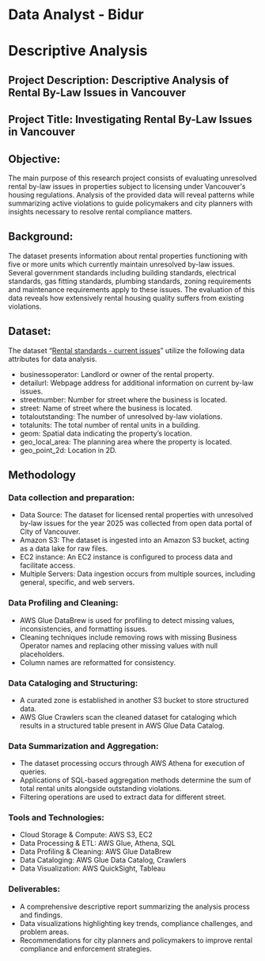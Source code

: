 
# Data Analyst - Bidur
# Descriptive Analysis
## Project Description: Descriptive Analysis of Rental By-Law Issues in Vancouver
## Project Title: Investigating Rental By-Law Issues in Vancouver
## Objective:
The main purpose of this research project consists of evaluating unresolved rental by-law issues in properties subject to licensing under Vancouver's housing regulations. Analysis of the provided data will reveal patterns while summarizing active violations to guide policymakers and city planners with insights necessary to resolve rental compliance matters.
## Background:
The dataset presents information about rental properties functioning with five or more units which currently maintain unresolved by-law issues. Several government standards including building standards, electrical standards, gas fitting standards, plumbing standards, zoning requirements and maintenance requirements apply to these issues. The evaluation of this data reveals how extensively rental housing quality suffers from existing violations.
## Dataset:
The dataset “[Rental standards - current issues](https://opendata.vancouver.ca/explore/dataset/rental-standards-current-issues/information/)” utilize the following data attributes for data analysis.
- businessoperator: Landlord or owner of the rental property.
-	detailurl: Webpage address for additional information on current by-law issues.
-	streetnumber: Number for street where the business is located.
-	street: Name of street where the business is located.
-	totaloutstanding: The number of unresolved by-law violations.
-	totalunits: The total number of rental units in a building.
-	geom: Spatial data indicating the property’s location.
-	geo_local_area: The planning area where the property is located.
-	geo_point_2d: Location in 2D. 
## Methodology
### Data collection and preparation:
-	Data Source: The dataset for licensed rental properties with unresolved by-law issues for the year 2025 was collected from open data portal of City of Vancouver.
-	Amazon S3: The dataset is ingested into an Amazon S3 bucket, acting as a data lake for raw files.
-	EC2 instance: An EC2 instance is configured to process data and facilitate access.
-	Multiple Servers: Data ingestion occurs from multiple sources, including general, specific, and web servers.
### Data Profiling and Cleaning:
-	AWS Glue DataBrew is used for profiling to detect missing values, inconsistencies, and formatting issues.
-	Cleaning techniques include removing rows with missing Business Operator names and replacing other missing values with null placeholders.
-	Column names are reformatted for consistency.
### Data Cataloging and Structuring:
- A curated zone is established in another S3 bucket to store structured data.
-	AWS Glue Crawlers scan the cleaned dataset for cataloging which results in a structured table present in AWS Glue Data Catalog.
### Data Summarization and Aggregation: 
-	The dataset processing occurs through AWS Athena for execution of queries.
-	Applications of SQL-based aggregation methods determine the sum of total rental units alongside outstanding violations. 
-	Filtering operations are used to extract data for different street.
### Tools and Technologies:
- Cloud Storage & Compute: AWS S3, EC2
- Data Processing & ETL: AWS Glue, Athena, SQL
- Data Profiling & Cleaning: AWS Glue DataBrew
- Data Cataloging: AWS Glue Data Catalog, Crawlers
- Data Visualization: AWS QuickSight, Tableau
### Deliverables:
- A comprehensive descriptive report summarizing the analysis process and findings.
- Data visualizations highlighting key trends, compliance challenges, and problem areas.
- Recommendations for city planners and policymakers to improve rental compliance and enforcement strategies.

